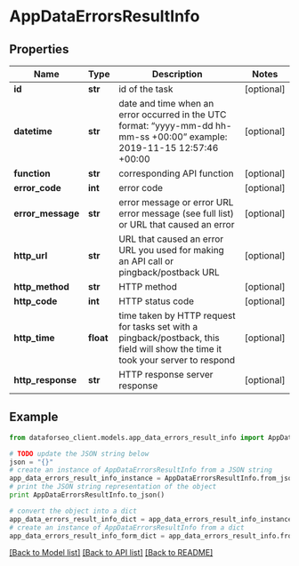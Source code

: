 # AppDataErrorsResultInfo


## Properties

Name | Type | Description | Notes
------------ | ------------- | ------------- | -------------
**id** | **str** | id of the task | [optional] 
**datetime** | **str** | date and time when an error occurred in the UTC format: “yyyy-mm-dd hh-mm-ss +00:00” example: 2019-11-15 12:57:46 +00:00 | [optional] 
**function** | **str** | corresponding API function | [optional] 
**error_code** | **int** | error code | [optional] 
**error_message** | **str** | error message or error URL error message (see full list) or URL that caused an error | [optional] 
**http_url** | **str** | URL that caused an error URL you used for making an API call or pingback/postback URL | [optional] 
**http_method** | **str** | HTTP method | [optional] 
**http_code** | **int** | HTTP status code | [optional] 
**http_time** | **float** | time taken by HTTP request for tasks set with a pingback/postback, this field will show the time it took your server to respond | [optional] 
**http_response** | **str** | HTTP response server response | [optional] 

## Example

```python
from dataforseo_client.models.app_data_errors_result_info import AppDataErrorsResultInfo

# TODO update the JSON string below
json = "{}"
# create an instance of AppDataErrorsResultInfo from a JSON string
app_data_errors_result_info_instance = AppDataErrorsResultInfo.from_json(json)
# print the JSON string representation of the object
print AppDataErrorsResultInfo.to_json()

# convert the object into a dict
app_data_errors_result_info_dict = app_data_errors_result_info_instance.to_dict()
# create an instance of AppDataErrorsResultInfo from a dict
app_data_errors_result_info_form_dict = app_data_errors_result_info.from_dict(app_data_errors_result_info_dict)
```
[[Back to Model list]](../README.md#documentation-for-models) [[Back to API list]](../README.md#documentation-for-api-endpoints) [[Back to README]](../README.md)


